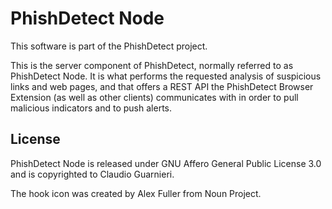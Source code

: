 # PhishDetect Node

This software is part of the PhishDetect project.

This is the server component of PhishDetect, normally referred to as PhishDetect Node. It is what performs the requested analysis of suspicious links and web pages, and that offers a REST API the PhishDetect Browser Extension (as well as other clients) communicates with in order to pull malicious indicators and to push alerts.


## License

PhishDetect Node is released under GNU Affero General Public License 3.0 and is copyrighted to Claudio Guarnieri.

The hook icon was created by Alex Fuller from Noun Project.

